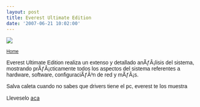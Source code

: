 ```yaml
---
layout: post
title: Everest Ultimate Edition
date: '2007-06-21 10:02:00'
---
```



[![](http://bp3.blogger.com/_WLj4OeHg5Rg/RnqqHfmqNyI/AAAAAAAAAAU/S09R7XBH1dA/s320/box.jpg)](http://bp3.blogger.com/_WLj4OeHg5Rg/RnqqHfmqNyI/AAAAAAAAAAU/S09R7XBH1dA/s1600-h/box.jpg)

[<span style="font-size:85%;"><span style="font-family:arial;">Home</span></span>](http://www.lavalys.com/)

<span style="font-family:arial;">Everest Ultimate Edition realiza un extenso y detallado anÃƒÂ¡lisis del sistema, mostrando prÃƒÂ¡cticamente todos los aspectos del sistema referentes a hardware, software, configuraciÃƒÂ³n de red y mÃƒÂ¡s.</span>

<span style="font-family:arial;">Salva caleta cuando no sabes que drivers tiene el pc, everest te los muestra</span>

<span style="font-family:arial;">Lleveselo </span>[aca](http://www.gigasize.com/get.php/-1100071370/everest_ultimate_by_debianman.rar)


